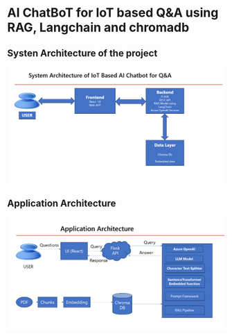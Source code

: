 # AI ChatBoT for IoT based Q&A using RAG, Langchain and chromadb

## Systen Architecture of the project

![Architecture Diagram](./public/system_architecture.png)

## Application Architecture

![Application/Flow Diagram](./public/application_arch.png)
